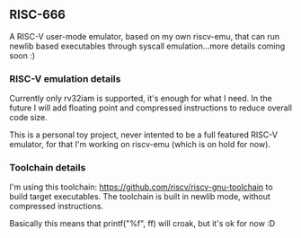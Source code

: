 ## RISC-666
A RISC-V user-mode emulator, based on my own riscv-emu, that can run newlib based executables through syscall emulation...more details coming soon :)

### RISC-V emulation details
Currently only rv32iam is supported, it's enough for what I need. In the future I will add floating point and compressed instructions to reduce overall code size.

This is a personal toy project, never intented to be a full featured RISC-V emulator, for that I'm working on riscv-emu (which is on hold for now).

### Toolchain details
I'm using this toolchain: https://github.com/riscv/riscv-gnu-toolchain to build target executables. The toolchain is built in newlib mode, without compressed instructions.

Basically this means that printf("%f", ff) will croak, but it's ok for now :D
